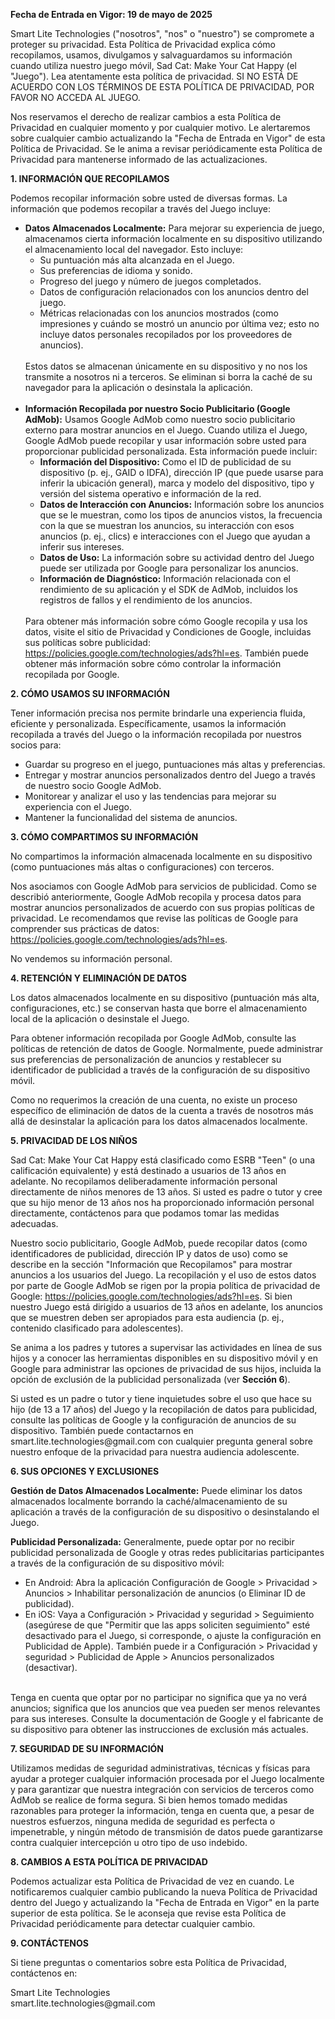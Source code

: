 <p><strong>Fecha de Entrada en Vigor: 19 de mayo de 2025</strong></p>
<p>Smart Lite Technologies ("nosotros", "nos" o "nuestro") se compromete a proteger su privacidad. Esta Política de Privacidad explica cómo recopilamos, usamos, divulgamos y salvaguardamos su información cuando utiliza nuestro juego móvil, Sad Cat: Make Your Cat Happy (el "Juego"). Lea atentamente esta política de privacidad. SI NO ESTÁ DE ACUERDO CON LOS TÉRMINOS DE ESTA POLÍTICA DE PRIVACIDAD, POR FAVOR NO ACCEDA AL JUEGO.</p>
<p>Nos reservamos el derecho de realizar cambios a esta Política de Privacidad en cualquier momento y por cualquier motivo. Le alertaremos sobre cualquier cambio actualizando la "Fecha de Entrada en Vigor" de esta Política de Privacidad. Se le anima a revisar periódicamente esta Política de Privacidad para mantenerse informado de las actualizaciones.</p>
<p><strong>1. INFORMACIÓN QUE RECOPILAMOS</strong></p>
<p>Podemos recopilar información sobre usted de diversas formas. La información que podemos recopilar a través del Juego incluye:</p>
<ul>
  <li>
    <strong>Datos Almacenados Localmente:</strong> Para mejorar su experiencia de juego, almacenamos cierta información localmente en su dispositivo utilizando el almacenamiento local del navegador. Esto incluye:
    <ul>
      <li>Su puntuación más alta alcanzada en el Juego.</li>
      <li>Sus preferencias de idioma y sonido.</li>
      <li>Progreso del juego y número de juegos completados.</li>
      <li>Datos de configuración relacionados con los anuncios dentro del juego.</li>
      <li>Métricas relacionadas con los anuncios mostrados (como impresiones y cuándo se mostró un anuncio por última vez; esto no incluye datos personales recopilados por los proveedores de anuncios).</li>
    </ul>
    <br>Estos datos se almacenan únicamente en su dispositivo y no nos los transmite a nosotros ni a terceros. Se eliminan si borra la caché de su navegador para la aplicación o desinstala la aplicación.
  </li>
  <br>
  <li>
    <strong>Información Recopilada por nuestro Socio Publicitario (Google AdMob):</strong> Usamos Google AdMob como nuestro socio publicitario externo para mostrar anuncios en el Juego. Cuando utiliza el Juego, Google AdMob puede recopilar y usar información sobre usted para proporcionar publicidad personalizada. Esta información puede incluir:
    <ul>
      <li><strong>Información del Dispositivo:</strong> Como el ID de publicidad de su dispositivo (p. ej., GAID o IDFA), dirección IP (que puede usarse para inferir la ubicación general), marca y modelo del dispositivo, tipo y versión del sistema operativo e información de la red.</li>
      <li><strong>Datos de Interacción con Anuncios:</strong> Información sobre los anuncios que se le muestran, como los tipos de anuncios vistos, la frecuencia con la que se muestran los anuncios, su interacción con esos anuncios (p. ej., clics) e interacciones con el Juego que ayudan a inferir sus intereses.</li>
      <li><strong>Datos de Uso:</strong> La información sobre su actividad dentro del Juego puede ser utilizada por Google para personalizar los anuncios.</li>
      <li><strong>Información de Diagnóstico:</strong> Información relacionada con el rendimiento de su aplicación y el SDK de AdMob, incluidos los registros de fallos y el rendimiento de los anuncios.</li>
    </ul>
    <br>Para obtener más información sobre cómo Google recopila y usa los datos, visite el sitio de Privacidad y Condiciones de Google, incluidas sus políticas sobre publicidad: <a href="https://policies.google.com/technologies/ads?hl=es" target="_blank" rel="noopener noreferrer">https://policies.google.com/technologies/ads?hl=es</a>. También puede obtener más información sobre cómo controlar la información recopilada por Google.
  </li>
</ul>
<p><strong>2. CÓMO USAMOS SU INFORMACIÓN</strong></p>
<p>Tener información precisa nos permite brindarle una experiencia fluida, eficiente y personalizada. Específicamente, usamos la información recopilada a través del Juego o la información recopilada por nuestros socios para:</p>
<ul>
  <li>Guardar su progreso en el juego, puntuaciones más altas y preferencias.</li>
  <li>Entregar y mostrar anuncios personalizados dentro del Juego a través de nuestro socio Google AdMob.</li>
  <li>Monitorear y analizar el uso y las tendencias para mejorar su experiencia con el Juego.</li>
  <li>Mantener la funcionalidad del sistema de anuncios.</li>
</ul>
<p><strong>3. CÓMO COMPARTIMOS SU INFORMACIÓN</strong></p>
<p>No compartimos la información almacenada localmente en su dispositivo (como puntuaciones más altas o configuraciones) con terceros.</p>
<p>Nos asociamos con Google AdMob para servicios de publicidad. Como se describió anteriormente, Google AdMob recopila y procesa datos para mostrar anuncios personalizados de acuerdo con sus propias políticas de privacidad. Le recomendamos que revise las políticas de Google para comprender sus prácticas de datos: <a href="https://policies.google.com/technologies/ads?hl=es" target="_blank" rel="noopener noreferrer">https://policies.google.com/technologies/ads?hl=es</a>.</p>
<p>No vendemos su información personal.</p>
<p><strong>4. RETENCIÓN Y ELIMINACIÓN DE DATOS</strong></p>
<p>Los datos almacenados localmente en su dispositivo (puntuación más alta, configuraciones, etc.) se conservan hasta que borre el almacenamiento local de la aplicación o desinstale el Juego.</p>
<p>Para obtener información recopilada por Google AdMob, consulte las políticas de retención de datos de Google. Normalmente, puede administrar sus preferencias de personalización de anuncios y restablecer su identificador de publicidad a través de la configuración de su dispositivo móvil.</p>
<p>Como no requerimos la creación de una cuenta, no existe un proceso específico de eliminación de datos de la cuenta a través de nosotros más allá de desinstalar la aplicación para los datos almacenados localmente.</p>
<p><strong>5. PRIVACIDAD DE LOS NIÑOS</strong></p>
<p>Sad Cat: Make Your Cat Happy está clasificado como ESRB "Teen" (o una calificación equivalente) y está destinado a usuarios de 13 años en adelante. No recopilamos deliberadamente información personal directamente de niños menores de 13 años. Si usted es padre o tutor y cree que su hijo menor de 13 años nos ha proporcionado información personal directamente, contáctenos para que podamos tomar las medidas adecuadas.</p>
<p>Nuestro socio publicitario, Google AdMob, puede recopilar datos (como identificadores de publicidad, dirección IP y datos de uso) como se describe en la sección "Información que Recopilamos" para mostrar anuncios a los usuarios del Juego. La recopilación y el uso de estos datos por parte de Google AdMob se rigen por la propia política de privacidad de Google: <a href="https://policies.google.com/technologies/ads?hl=es" target="_blank" rel="noopener noreferrer">https://policies.google.com/technologies/ads?hl=es</a>. Si bien nuestro Juego está dirigido a usuarios de 13 años en adelante, los anuncios que se muestren deben ser apropiados para esta audiencia (p. ej., contenido clasificado para adolescentes).</p>
<p>Se anima a los padres y tutores a supervisar las actividades en línea de sus hijos y a conocer las herramientas disponibles en su dispositivo móvil y en Google para administrar las opciones de privacidad de sus hijos, incluida la opción de exclusión de la publicidad personalizada (ver <strong>Sección 6</strong>).</p>
<p>Si usted es un padre o tutor y tiene inquietudes sobre el uso que hace su hijo (de 13 a 17 años) del Juego y la recopilación de datos para publicidad, consulte las políticas de Google y la configuración de anuncios de su dispositivo. También puede contactarnos en smart.lite.technologies@gmail.com con cualquier pregunta general sobre nuestro enfoque de la privacidad para nuestra audiencia adolescente.</p>
<p><strong>6. SUS OPCIONES Y EXCLUSIONES</strong></p>
<p><strong>Gestión de Datos Almacenados Localmente:</strong> Puede eliminar los datos almacenados localmente borrando la caché/almacenamiento de su aplicación a través de la configuración de su dispositivo o desinstalando el Juego.</p>
<p><strong>Publicidad Personalizada:</strong> Generalmente, puede optar por no recibir publicidad personalizada de Google y otras redes publicitarias participantes a través de la configuración de su dispositivo móvil:<ul><li>En Android: Abra la aplicación Configuración de Google > Privacidad > Anuncios > Inhabilitar personalización de anuncios (o Eliminar ID de publicidad).</li><li>En iOS: Vaya a Configuración > Privacidad y seguridad > Seguimiento (asegúrese de que "Permitir que las apps soliciten seguimiento" esté desactivado para el Juego, si corresponde, o ajuste la configuración en Publicidad de Apple). También puede ir a Configuración > Privacidad y seguridad > Publicidad de Apple > Anuncios personalizados (desactivar).</li></ul><br>Tenga en cuenta que optar por no participar no significa que ya no verá anuncios; significa que los anuncios que vea pueden ser menos relevantes para sus intereses. Consulte la documentación de Google y el fabricante de su dispositivo para obtener las instrucciones de exclusión más actuales.</p>
<p><strong>7. SEGURIDAD DE SU INFORMACIÓN</strong></p>
<p>Utilizamos medidas de seguridad administrativas, técnicas y físicas para ayudar a proteger cualquier información procesada por el Juego localmente y para garantizar que nuestra integración con servicios de terceros como AdMob se realice de forma segura. Si bien hemos tomado medidas razonables para proteger la información, tenga en cuenta que, a pesar de nuestros esfuerzos, ninguna medida de seguridad es perfecta o impenetrable, y ningún método de transmisión de datos puede garantizarse contra cualquier intercepción u otro tipo de uso indebido.</p>
<p><strong>8. CAMBIOS A ESTA POLÍTICA DE PRIVACIDAD</strong></p>
<p>Podemos actualizar esta Política de Privacidad de vez en cuando. Le notificaremos cualquier cambio publicando la nueva Política de Privacidad dentro del Juego y actualizando la "Fecha de Entrada en Vigor" en la parte superior de esta política. Se le aconseja que revise esta Política de Privacidad periódicamente para detectar cualquier cambio.</p>
<p><strong>9. CONTÁCTENOS</strong></p>
<p>Si tiene preguntas o comentarios sobre esta Política de Privacidad, contáctenos en:</p>
<p>Smart Lite Technologies<br>smart.lite.technologies@gmail.com</p>
